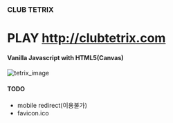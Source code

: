 ### CLUB TETRIX
# PLAY http://clubtetrix.com
#### Vanilla Javascript with HTML5(Canvas)

![tetrix_image](./tetrix_image.gif)

#### TODO
- mobile redirect(이용불가)
- favicon.ico
